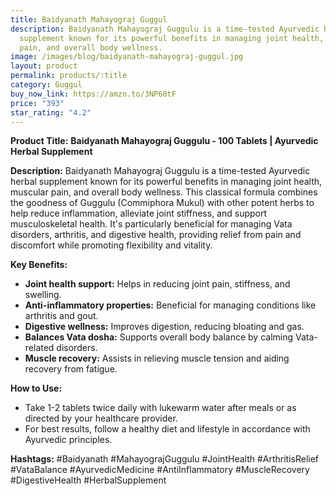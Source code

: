 ```yaml
---
title: Baidyanath Mahayograj Guggul
description: Baidyanath Mahayograj Guggulu is a time-tested Ayurvedic herbal
  supplement known for its powerful benefits in managing joint health, muscular
  pain, and overall body wellness.
image: /images/blog/baidyanath-mahayograj-guggul.jpg
layout: product
permalink: products/:title
category: Guggul
buy_now_link: https://amzn.to/3NP60tF
price: "393"
star_rating: "4.2"
---
```

**Product Title:**
**Baidyanath Mahayograj Guggulu - 100 Tablets | Ayurvedic Herbal Supplement**

**Description:**
Baidyanath Mahayograj Guggulu is a time-tested Ayurvedic herbal supplement known for its powerful benefits in managing joint health, muscular pain, and overall body wellness. This classical formula combines the goodness of Guggulu (Commiphora Mukul) with other potent herbs to help reduce inflammation, alleviate joint stiffness, and support musculoskeletal health. It's particularly beneficial for managing Vata disorders, arthritis, and digestive health, providing relief from pain and discomfort while promoting flexibility and vitality.

**Key Benefits:**
- **Joint health support:** Helps in reducing joint pain, stiffness, and swelling.
- **Anti-inflammatory properties:** Beneficial for managing conditions like arthritis and gout.
- **Digestive wellness:** Improves digestion, reducing bloating and gas.
- **Balances Vata dosha:** Supports overall body balance by calming Vata-related disorders.
- **Muscle recovery:** Assists in relieving muscle tension and aiding recovery from fatigue.

**How to Use:**
- Take 1-2 tablets twice daily with lukewarm water after meals or as directed by your healthcare provider.
- For best results, follow a healthy diet and lifestyle in accordance with Ayurvedic principles.

**Hashtags:**
#Baidyanath #MahayograjGuggulu #JointHealth #ArthritisRelief #VataBalance #AyurvedicMedicine #AntiInflammatory #MuscleRecovery #DigestiveHealth #HerbalSupplement
